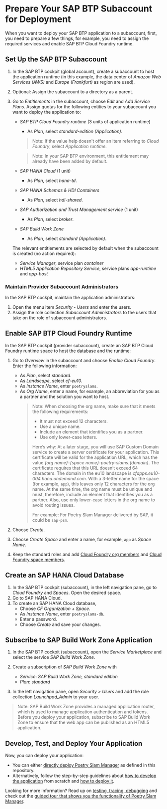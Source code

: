 # Prepare Your SAP BTP Subaccount for Deployment

When you want to deploy your SAP BTP application to a subaccount, first, you need to prepare a few things, for example, you need to assign the required services and enable SAP BTP Cloud Foundry runtime.

## Set Up the SAP BTP Subaccount

1. In the SAP BTP cockpit (global account), create a subaccount to host the application runtime (in this example, the data center of *Amazon Web Services (AWS)* and *Europe (Frankfurt)* as region are used).

2. Optional: Assign the subaccount to a directory as a parent.

3. Go to *Entitlements* in the subaccount, choose *Edit* and *Add Service Plans*. Assign quotas for the following entities to your subaccount you want to deploy the application to:
	- *SAP BTP Cloud Foundry runtime* (3 units of application runtime)
		- As *Plan*, select *standard-edition (Application)*.
		> Note: If the value help doesn't offer an item referring to *Cloud Foundry*, select *Application runtime*.	

		> Note: In your SAP BTP environment, this entitlement may already have been added by default.  	
	- *SAP HANA Cloud* (1 unit)
		- As *Plan*, select *hana-td*.
	- *SAP HANA Schemas & HDI Containers*
		- As *Plan*, select *hdi-shared*.
	- *SAP Authorization and Trust Management service* (1 unit)
		- As *Plan*, select *broker*.
	- *SAP Build Work Zone*
		- As *Plan*, select *standard (Application)*. 

	The relevant entitlements are selected by default when the subaccount is created (no action required):

	- *Service Manager*, service plan *container*
	- *HTML5 Application Repository Service*, service plans *app-runtime* and *app-host*

### Maintain Provider Subaccount Administrators

In the SAP BTP cockpit, maintain the application administrators:

1. Open the menu item *Security - Users* and enter the users. 
2. Assign the role collection *Subaccount Administrators* to the users that take on the role of subaccount administrators. 

## Enable SAP BTP Cloud Foundry Runtime

In the SAP BTP cockpit (provider subaccount), create an SAP BTP Cloud Foundry runtime space to host the database and the runtime:

1. Go to *Overview* in the subaccount and choose *Enable Cloud Foundry*. Enter the following information:
	- As *Plan*, select *standard*.
	- As *Landscape*, select *cf-eu10*. 
	- As *Instance Name*, enter `poetryslams`.
	- As *Org Name*, enter a name, for example, an abbreviation for you as a partner and the solution you want to host.
	  > Note: When choosing the org name, make sure that it meets the following requirements: 
	  > - It must not exceed 12 characters.
	  > - Use a unique name.
	  > - Include an element that identifies you as a partner.
	  > - Use only lower-case letters. 
	  >
	  > Here’s why: At a later stage, you will use SAP Custom Domain service to create a server certificate for your application. This certificate will be valid for the application URL, which has the value *{org name}-{space name}-poetry-slams.{domain}*. The certificate requires that this URL doesn’t exceed 64 characters. The domain in the eu10 landscape is *cfapps.eu10-004.hana.ondemand.com*. With a 3-letter name for the space (for example, `app`), this leaves only 12 characters for the org name. At the same time, the org name must be unique and must, therefore, include an element that identifies you as a partner. Also, use only lower-case letters in the org name to avoid routing issues.
	  >
	  > For example: For Poetry Slam Manager delivered by SAP, it could be `sap-psm`.

2. Choose *Create*. 

3. Choose *Create Space* and enter a name, for example, `app` as *Space Name*.

4. Keep the standard roles and add [Cloud Foundry org members](https://help.sap.com/docs/btp/sap-business-technology-platform/add-org-members-using-cockpit) and [Cloud Foundry space members](https://help.sap.com/docs/btp/sap-business-technology-platform/add-space-members-using-cockpit).

## Create an SAP HANA Cloud Database

1. In the SAP BTP cockpit (subaccount), in the left navigation pane, go to *Cloud Foundry* and *Spaces*. Open the desired space.
2. Go to SAP HANA Cloud.
3. To create an SAP HANA Cloud database, 
	- Choose *CF Organization + Space*.
	- As *Instance Name*, enter `poetryslams-db`.
	- Enter a password.
	- Choose *Create* and save your changes.

## Subscribe to SAP Build Work Zone Application

1. In the SAP BTP cockpit (subaccount), open the *Service Marketplace* and select the service *SAP Build Work Zone*.

2. Create a subscription of *SAP Build Work Zone* with
    - *Service*: *SAP Build Work Zone, standard edition*
    -  *Plan*: *standard*

3. In the left navigation pane, open *Security > Users* and add the role collection *Launchpad_Admin* to your user.

> Note: SAP Build Work Zone provides a managed application router, which is used to manage application authentication and tokens. Before you deploy your application, subscribe to SAP Build Work Zone to ensure that the web app can be published as an HTML5 application.

## Develop, Test, and Deploy Your Application

Now, you can deploy your application:
- You can either [directly deploy Poetry Slam Manager](./13-Deploy-Sample-Application.md) as defined in this repository.
- Alternatively, follow the step-by-step guidelines about [how to develop the application](./14-Develop-Core-Application.md) from scratch and [how to deploy it](./15a-Prepare-One-Off-Deployment.md).

Looking for more information? Read up on [testing, tracing, debugging](./16-Test-Trace-Debug.md) and check out the [guided tour that shows you the functionality of Poetry Slam Manager](./17-Guided-Tour.md).

